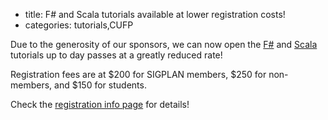 - title: F# and Scala tutorials available at lower registration costs! 
- categories: tutorials,CUFP

Due to the generosity of our sponsors, we can now open
the [F#](http://cufp.org/conference/sessions/2012/functional-concepts-real-world-f-tomas-petricek-un.html) and [Scala](http://cufp.org/conference/sessions/2012/scala-primer-heiko-seeberger-typesafe.html) tutorials up to day passes at a greatly reduced rate!

Registration fees are at $200 for SIGPLAN members, $250 for non-members, and $150 for students.

Check the [registration info page](http://cufp.org/cufp-2012-registration.html) for details!

